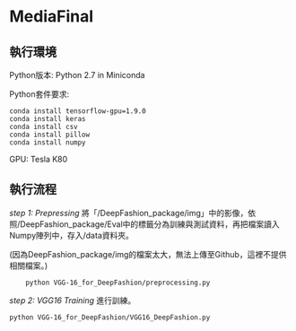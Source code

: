 # MediaFinal

**執行環境**
---------------------------------------------

Python版本: Python 2.7 in Miniconda

Python套件要求:

	
	conda install tensorflow-gpu=1.9.0
	conda install keras
	conda install csv
	conda install pillow
	conda install numpy
	
GPU: Tesla K80

**執行流程**
---------------------------------------------

*step 1: Prepressing*
將「/DeepFashion_package/img」中的影像，依照/DeepFashion_package/Eval中的標籤分為訓練與測試資料，再把檔案讀入Numpy陣列中，存入/data資料夾。

(因為DeepFashion_package/img的檔案太大，無法上傳至Github，這裡不提供相關檔案。)

	
		python VGG-16_for_DeepFashion/preprocessing.py
	

*step 2: VGG16 Training*
進行訓練。

	
	python VGG-16_for_DeepFashion/VGG16_DeepFashion.py
	